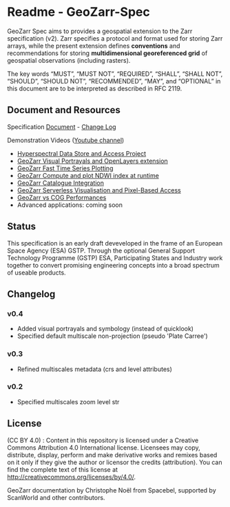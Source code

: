 # Readme - GeoZarr-Spec

GeoZarr Spec aims to provides a geospatial extension to the Zarr specification (v2). Zarr specifies a protocol and format used for storing Zarr arrays, while the present extension defines **conventions** and recommendations for storing **multidimensional georeferenced grid** of geospatial observations (including rasters). 

The key words “MUST”, “MUST NOT”, “REQUIRED”, “SHALL”, “SHALL NOT”, “SHOULD”, “SHOULD NOT”, “RECOMMENDED”, “MAY”, and “OPTIONAL” in this document are to be interpreted as described in RFC 2119.

## Document and Resources

Specification [Document](geozarr-spec.md) - [Change Log](https://github.com/christophenoel/geozarr-spec/wiki)

Demonstration Videos ([Youtube channel](https://youtube.com/playlist?list=PLzPGC4s5HQOPdeLoK1MXK6gEa1x2Az8Dn))
- [Hyperspectral Data Store and Access Project](https://youtu.be/CfmPppVR-o4)
- [GeoZarr Visual Portrayals and OpenLayers extension](https://youtu.be/IKURmv6CVGU)
- [GeoZarr Fast Time Series Plotting](https://youtu.be/Nt1URJqW71o)
- [GeoZarr Compute and plot NDWI index at runtime](https://youtu.be/UP0DjphdZgM)
- [GeoZarr Catalogue Integration](https://youtu.be/Nlbo3FJH8lo)
- [GeoZarr Serverless Visualisation and Pixel-Based Access](https://youtu.be/sKlejJcPKqQ)
- [GeoZarr vs COG Performances](https://youtu.be/KGC8mLqlsCs)
- Advanced applications: coming soon

## Status

This specification is an early draft deveveloped in the frame of an European Space Agency (ESA) GSTP. Through the optional General Support Technology Programme (GSTP) ESA, Participating States and Industry work together to convert promising engineering concepts into a broad spectrum of useable products.

## Changelog

### v0.4 

* Added visual portrayals and symbology (instead of quicklook)
* Specified default multiscale non-projection (pseudo 'Plate Carree')

### v0.3

* Refined multiscales metadata (crs and level attributes)

### v0.2

* Specified multiscales zoom level str

## License

(CC BY 4.0) : Content in this repository is licensed under a Creative Commons Attribution 4.0 International  license. Licensees may copy, distribute, display, perform and make derivative works and remixes based on it only if they give the author or licensor the credits (attribution). You can find the complete text of this license at http://creativecommons.org/licenses/by/4.0/.

GeoZarr documentation by Christophe Noël from Spacebel, supported by ScanWorld and other contributors.
